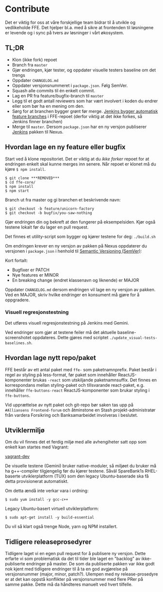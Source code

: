 # Contribute

Det er viktig for oss at våre forskjellige team bidrar til å utvikle og vedlikeholde FFE. Det hjelper bl.a. med å sikre
at frontenden til løsningene er levende og i sync på tvers av løsninger i vårt økosystem.

## TL;DR

* Klon (ikke fork) repoet
* Branch fra `master`
* Gjør endringen, kjør tester, og oppdater visuelle testers baseline om det trengs
* Oppdater `CHANGELOG.md`
* Oppdater versjonsnummeret i `package.json`. Følg SemVer.
* Squash alle commits til én enkelt commit.
* Lag en PR fra feature/bugfix-branch til `master`
* Legg til et godt antall reviewers som har vært involvert i koden du endrer eller som bør ha en mening om den.
* Sørg for at branchen bygger grønt før merge.
    [Jenkins bygger automatisk feature branches](***REMOVED***_BUILDS-ALL-BRANCHES/)
    i FFE-repoet (derfor viktig at det ikke forkes, så Jenkins finner branchen)
* Merge til `master`. Dersom `package.json` har en ny versjon publiserer
    [Jenkins](***REMOVED***_master/) pakken til Nexus.

## Hvordan lage en ny feature eller bugfix

Start ved å klone repositoriet. Det er viktig at du _ikke forker_ repoet for at endringen enkelt skal kunne merges inn senere.
Når repoet er klonet må du kjøre `$ npm install`.

```
$ git clone ***REMOVED***
$ cd ffe-core/
$ npm install
$ npm start
```

Branch ut fra master og gi branchen et beskrivende navn:

```
$ git checkout -b feature/unicorn-factory
$ git checkout -b bugfix/you-saw-nothing
```

Gjør endringen din og bekreft at den fungerer på eksempelsiden. Kjør også testene lokalt før du lager en pull request.

Det finnes et utility-script som bygger og kjører testene for deg: `./build.sh`

Om endringen krever en ny versjon av pakken på Nexus oppdaterer du versjonen i `package.json` i henhold til [Semantic Versioning (SemVer)](http://semver.org/):

Kort fortalt:

* Bugfixer er PATCH
* Nye features er MINOR
* En breaking change (endret klassenavn og liknende) er MAJOR

Oppdater `CHANGELOG.md` dersom endringen vil lage en ny versjon av pakken. Ved en MAJOR, skriv hvilke endringer en konsument må gjøre for å oppgradere.

### Visuell regresjonstestning

Det utføres visuell regresjonstestning på Jenkins med Gemini.

Ved endringer som gjør at testene feiler må det aktuelle baseline-screenshotet oppdateres. Dette gjøres med scriptet `./update_visual-tests-baselines.sh`.

## Hvordan lage nytt repo/paket
FFE består av ett antal paket med `ffe-` som paketnamnprefix. Paket består i regel av styling på less-format,
før paket som innehåller ReactJS-komponenter brukas `-react` som utskiljande paketnamnsuffix. Det finnes en korrespondans
mellan styling-paket och tillsvarande react-paket, e.g. innehåller `ffe-buttons-react` ReactJS-komponenter som
brukar styling i `ffe-buttons`.

Vid upprættelse av nytt paket och git-repo bør saken tas upp på `#Alliansens Frontend-forum` och åtminstone en
Stash projekt-administratør från vardera Forsikring och Banksamarbeidet involveras i beslutet.

## Utviklermiljø

Om du vil finnes det et ferdig miljø med alle avhengiheter satt opp som enkelt kan startes med Vagrant:

[vagrant-dev](***REMOVED***)

De visuelle testene (Gemini) bruker native-moduler, så miljøet du bruker må ha g++-compiler tilgjengelig før du kjører testene. Såväl SpareBank1s
RHEL-baserte utviklerplatform (TUX) som den legacy Ubuntu-baserade ska få detta provisionerat automatiskt.

Om detta ændå inte verkar vara i ordning:

`$ sudo yum install -y gcc-c++`

Legacy Ubuntu-basert virtuell utviklerplatform:

`$ sudo apt-get install -y build-essential`

Du vil så klart også trenge Node, yarn og NPM installert.

## Tidligere releaseprosedyrer

Tidligere laget vi en egen pull request for å publisere ny versjon. Dette erfarte vi som problematisk da det til tider
ble laget en "backlog" av ikke-publiserte endringer på master. De som da publiserte pakken var ikke godt nok kjent med
tidligere endringer til å ta en god avgjørelse på versjonsnummer (major, minor, patch?). Ulempen med ny release-prosedyre
er at det kan oppstå konflikter på versjonsnummer med flere PRer på samme pakke. Dette må da håndteres manuelt ved hvert
tilfelle.
